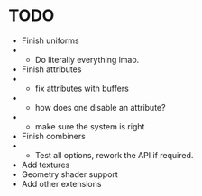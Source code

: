 # TODO

- Finish uniforms
- - Do literally everything lmao.
- Finish attributes
- - fix attributes with buffers
- - how does one disable an attribute?
- - make sure the system is right
- Finish combiners
- - Test all options, rework the API if required.
- Add textures
- Geometry shader support
- Add other extensions